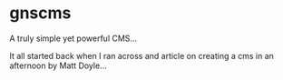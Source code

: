 gnscms
======

A truly simple yet powerful CMS...

It all started back when I ran across and article on creating a cms in an afternoon by Matt Doyle...  